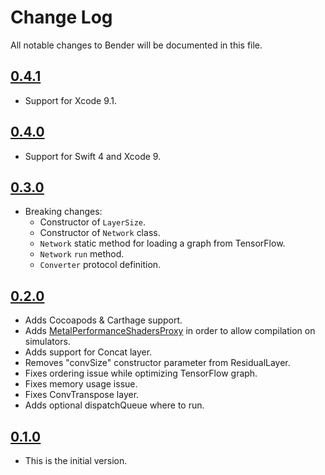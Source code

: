 # Change Log
All notable changes to Bender will be documented in this file.

## [0.4.1](https://github.com/xmartlabs/Bender/releases/tag/0.4.1)

* Support for Xcode 9.1.

## [0.4.0](https://github.com/xmartlabs/Bender/releases/tag/0.4.0)

* Support for Swift 4 and Xcode 9.

## [0.3.0](https://github.com/xmartlabs/Bender/releases/tag/0.3.0)
<!-- Released on 2017-08-17. -->

* Breaking changes:
  * Constructor of `LayerSize`.
  * Constructor of `Network` class.
  * `Network` static method for loading a graph from TensorFlow.
  * `Network` `run` method.
  * `Converter` protocol definition.

## [0.2.0](https://github.com/xmartlabs/Bender/releases/tag/0.2.0)
<!-- Released on 2017-08-09. -->

* Adds Cocoapods & Carthage support.
* Adds [MetalPerformanceShadersProxy](https://github.com/xmartlabs/MetalPerformanceShadersProxy) in order to allow compilation on simulators.
* Adds support for Concat layer.
* Removes "convSize" constructor parameter from ResidualLayer.
* Fixes ordering issue while optimizing TensorFlow graph.
* Fixes memory usage issue.
* Fixes ConvTranspose layer.
* Adds optional dispatchQueue where to run.

## [0.1.0](https://github.com/xmartlabs/Bender/releases/tag/0.1.0)
<!-- Released on 2017-06-05. -->

* This is the initial version.

[xmartlabs]: https://xmartlabs.com
